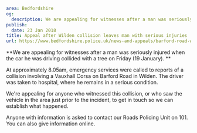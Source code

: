 ```yaml
area: Bedfordshire
og:
  description: We are appealing for witnesses after a man was seriously injured when the car he was driving collided with a tree on Friday (19 January).
publish:
  date: 23 Jan 2018
title: Appeal after Wilden collision leaves man with serious injuries
url: https://www.bedfordshire.police.uk/news-and-appeals/barford-road-wilden-rtc
```

**We are appealing for witnesses after a man was seriously injured when the car he was driving collided with a tree on Friday (19 January). **

At approximately 8.05am, emergency services were called to reports of a collision involving a Vauxhall Corsa on Barford Road in Wilden. The driver was taken to hospital, where he remains in a serious condition.

We're appealing for anyone who witnessed this collision, or who saw the vehicle in the area just prior to the incident, to get in touch so we can establish what happened.

Anyone with information is asked to contact our Roads Policing Unit on 101. You can also give information online.
